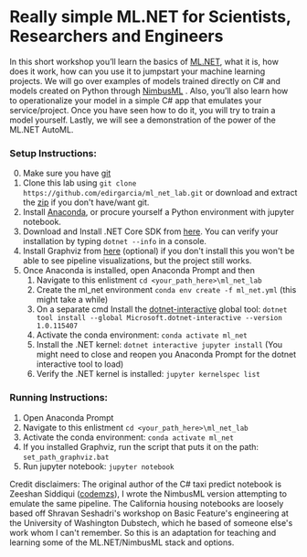 # Really simple ML.NET for Scientists, Researchers and Engineers

In this short workshop you’ll learn the basics of [ML.NET](https://dotnet.microsoft.com/apps/machinelearning-ai/ml-dotnet), what it is, how does it work, how can you use it to jumpstart your machine learning projects. 
We will go over examples of models trained directly on C# and models created on Python through [NimbusML](https://docs.microsoft.com/en-us/NimbusML/overview) . Also, you’ll also learn how to operationalize your model in a simple C# app that emulates your service/project. 
Once you have seen how to do it, you will try to train a model yourself. Lastly, we will see a demonstration of the power of the ML.NET AutoML.


### Setup Instructions:
0. Make sure you have [git](https://git-scm.com/downloads)
1. Clone this lab using `git clone https://github.com/edirgarcia/ml_net_lab.git` or download and extract the [zip](https://github.com/edirgarcia/ml_net_lab/archive/master.zip) if you don't have/want git.
2. Install [Anaconda](https://www.anaconda.com/products/individual), or procure yourself a Python environment with jupyter notebook.
3. Download and Install .NET Core SDK from [here](https://dotnet.microsoft.com/download). You can verify your installation by typing `dotnet --info` in a console. 
4. Install Graphviz from [here](https://graphviz.gitlab.io/_pages/Download/Download_windows.html) (optional) if you don't install this you won't be able to see pipeline visualizations, but the project still works.
5. Once Anaconda is installed, open Anaconda Prompt and then
   1. Navigate to this enlistment `cd <your_path_here>\ml_net_lab`
   2. Create the ml_net environment `conda env create -f ml_net.yml` (this might take a while)
   3. On a separate cmd Install the [dotnet-interactive](https://github.com/dotnet/interactive) global tool: `dotnet tool install --global Microsoft.dotnet-interactive --version 1.0.115407` 
   4. Activate the conda environment: `conda activate ml_net`
   5. Install the .NET kernel: `dotnet interactive jupyter install` (You might need to close and reopen you Anaconda Prompt for the dotnet interactive tool to load)
   6. Verify the .NET kernel is installed: `jupyter kernelspec list`


### Running Instructions:
1. Open Anaconda Prompt
2. Navigate to this enlistment `cd <your_path_here>\ml_net_lab`
3. Activate the conda environment: `conda activate ml_net`
4. If you installed Graphviz, run the script that puts it on the path: `set_path_graphviz.bat`
5. Run jupyter notebook: `jupyter notebook`

Credit disclaimers:
The original author of the C# taxi predict notebook is Zeeshan Siddiqui ([codemzs](https://github.com/codemzs)), I wrote the NimbusML version attempting to emulate the same pipeline.
The California housing notebooks are loosely based off Shravan Seshadri's workshop on Basic Feature's engineering at the University of Washington Dubstech, which he based of someone else's work whom I can't remember.
So this is an adaptation for teaching and learning some of the ML.NET/NimbusML stack and options.

